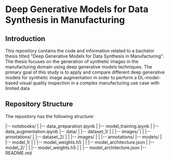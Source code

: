 # Deep Generative Models for Data Synthesis in Manufacturing

## Introduction

This repository contains the code and information related to a bachelor thesis titled "Deep Generative Models for Data Synthesis in Manufacturing". The thesis focuses on the generation of synthetic images in the manufacturing domain using deep generative models techniques. The primary goal of this study is to apply and compare different deep generative models for synthetic image augmentation in order to perform a DL-model-based visual quality inspection in a complex manufacturing use case with limited data

## Repository Structure

The repository has the following structure:

|-- notebooks/
|   |-- data_preparation.ipynb
|   |-- model_training.ipynb
|   |-- data_augmentation.ipynb
|-- data/
|   |-- dataset_1/
|   |   |-- images/
|   |   |-- annotations/
|   |-- dataset_2/
|   |   |-- images/
|   |   |-- annotations/
|-- models/
|   |-- model_1/
|   |   |-- model_weights.h5
|   |   |-- model_architecture.json
|   |-- model_2/
|   |   |-- model_weights.h5
|   |   |-- model_architecture.json
|-- README.md